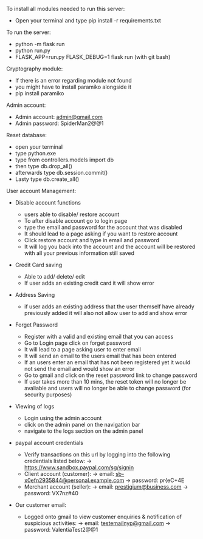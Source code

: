 To install all modules needed to run this server: 
- Open your terminal and type pip install -r requirements.txt

To run the server:
- python -m flask run 
- python run.py 
- FLASK_APP=run.py FLASK_DEBUG=1 flask run (with git bash)

Cryptography module:
- If there is an error regarding module not found 
- you might have to install paramiko alongside it
- pip install paramiko 

Admin account:
- Admin account: admin@gmail.com
- Admin password: SpiderMan2@@1

Reset database:
- open your terminal 
- type python.exe 
- type from controllers.models import db 
- then type db.drop_all()
- afterwards type db.session.commit()
- Lasty type db.create_all()

User account Management:
- Disable account functions
    - users able to disable/ restore account
    - To after disable account go to login page
    - type the email and password for the account that was disabled
    - It should lead to a page asking if you want to restore account
    - Click restore account and type in email and password
    - It will log you back into the account and the account will be restored with all your previous information still saved

- Credit Card saving
    - Able to add/ delete/ edit 
    - If user adds an existing credit card it will show error

- Address Saving
    - if user adds an existing address that the user themself have already previously added it will also not allow user to add and show error
    
- Forget Password
    - Register with a valid and existing email that you can access
    - Go to Login page click on forget password
    - It will lead to a page asking user to enter email
    - It will send an email to the users email that has been entered
    - If an users enter an email that has not been registered yet it would not send the email and would show an error
    - Go to gmail and click on the reset password link to change password
    - If user takes more than 10 mins, the reset token will no longer be avaliable and users will no longer be able to change password (for security purposes)

- Viewing of logs
    - Login using the admin account 
    - click on the admin panel on the navigation bar 
    - navigate to the logs section on the admin panel 

- paypal account credentials 
    - Verify transactions on this url by logging into the following credentials listed below: 
        -> https://www.sandbox.paypal.com/sg/signin
    - Client account (customer):
        -> email: sb-x0efn2935844@personal.example.com
        -> password: pr{eC+4E
    - Merchant account (seller):
        -> email: prestigium@business.com
        -> password: VX7nz#40

- Our customer email:
    - Logged onto gmail to view customer enquiries & notification of suspicious activities:
    -> email: testemailnyp@gmail.com
    -> password: ValentiaTest2@@1









